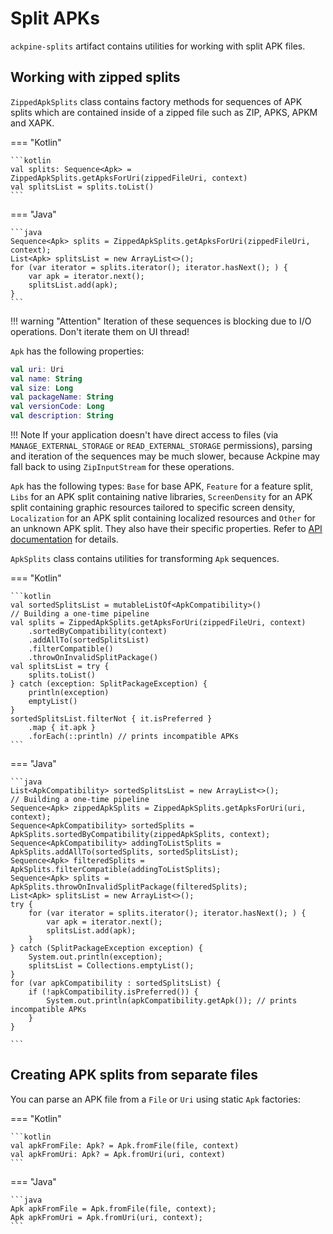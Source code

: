 Split APKs
==========

`ackpine-splits` artifact contains utilities for working with split APK files.

Working with zipped splits
--------------------------

`ZippedApkSplits` class contains factory methods for sequences of APK splits which are contained inside of a zipped file such as ZIP, APKS, APKM and XAPK.

=== "Kotlin"

    ```kotlin
    val splits: Sequence<Apk> = ZippedApkSplits.getApksForUri(zippedFileUri, context)
    val splitsList = splits.toList()
    ```

=== "Java"

    ```java
    Sequence<Apk> splits = ZippedApkSplits.getApksForUri(zippedFileUri, context);
    List<Apk> splitsList = new ArrayList<>();
	for (var iterator = splits.iterator(); iterator.hasNext(); ) {
        var apk = iterator.next();
        splitsList.add(apk);
    }
    ```

!!! warning "Attention"
    Iteration of these sequences is blocking due to I/O operations. Don't iterate them on UI thread!

`Apk` has the following properties:

```kotlin
val uri: Uri
val name: String
val size: Long
val packageName: String
val versionCode: Long
val description: String
```

!!! Note
    If your application doesn't have direct access to files (via `MANAGE_EXTERNAL_STORAGE` or `READ_EXTERNAL_STORAGE` permissions), parsing and iteration of the sequences may be much slower, because Ackpine may fall back to using `ZipInputStream` for these operations.

`Apk` has the following types: `Base` for base APK, `Feature` for a feature split, `Libs` for an APK split containing native libraries, `ScreenDensity` for an APK split containing graphic resources tailored to specific screen density, `Localization` for an APK split containing localized resources and `Other` for an unknown APK split. They also have their specific properties. Refer to [API documentation](api/ackpine-splits/index.html) for details.

`ApkSplits` class contains utilities for transforming `Apk` sequences.

=== "Kotlin"

    ```kotlin
    val sortedSplitsList = mutableListOf<ApkCompatibility>()
    // Building a one-time pipeline
    val splits = ZippedApkSplits.getApksForUri(zippedFileUri, context)
        .sortedByCompatibility(context)
        .addAllTo(sortedSplitsList)
        .filterCompatible()
        .throwOnInvalidSplitPackage()
    val splitsList = try {
        splits.toList()
    } catch (exception: SplitPackageException) {
        println(exception)
        emptyList()
    }
    sortedSplitsList.filterNot { it.isPreferred }
        .map { it.apk }
        .forEach(::println) // prints incompatible APKs
    ```

=== "Java"

    ```java
    List<ApkCompatibility> sortedSplitsList = new ArrayList<>();
    // Building a one-time pipeline
    Sequence<Apk> zippedApkSplits = ZippedApkSplits.getApksForUri(uri, context);
    Sequence<ApkCompatibility> sortedSplits = ApkSplits.sortedByCompatibility(zippedApkSplits, context);
    Sequence<ApkCompatibility> addingToListSplits = ApkSplits.addAllTo(sortedSplits, sortedSplitsList);
    Sequence<Apk> filteredSplits = ApkSplits.filterCompatible(addingToListSplits);
    Sequence<Apk> splits = ApkSplits.throwOnInvalidSplitPackage(filteredSplits);
    List<Apk> splitsList = new ArrayList<>();
	try {
	    for (var iterator = splits.iterator(); iterator.hasNext(); ) {
            var apk = iterator.next();
            splitsList.add(apk);
        }
    } catch (SplitPackageException exception) {
        System.out.println(exception);
        splitsList = Collections.emptyList();
    }
    for (var apkCompatibility : sortedSplitsList) {
        if (!apkCompatibility.isPreferred()) {
            System.out.println(apkCompatibility.getApk()); // prints incompatible APKs
        }
    }
    
    ```

Creating APK splits from separate files
---------------------------------------

You can parse an APK file from a `File` or `Uri` using static `Apk` factories:

=== "Kotlin"

    ```kotlin
    val apkFromFile: Apk? = Apk.fromFile(file, context)
    val apkFromUri: Apk? = Apk.fromUri(uri, context)
    ```

=== "Java"

    ```java
    Apk apkFromFile = Apk.fromFile(file, context);
    Apk apkFromUri = Apk.fromUri(uri, context);
    ```